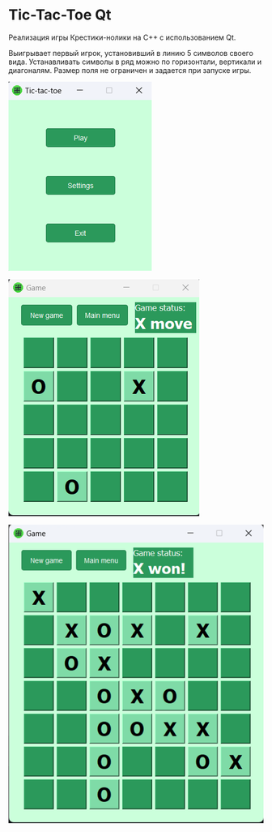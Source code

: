 # Tic-Tac-Toe Qt
Реализация игры Крестики-нолики на C++ с использованием Qt.

Выигрывает первый игрок, установивший в линию 5 символов своего вида. Устанавливать символы в ряд можно по горизонтали, вертикали и диагоналям. Размер поля не ограничен и задается при запуске игры.

![Главное меню](/images/main_menu.png "Главное меню")

![Игра 5 на 5](/images/game.png "Игра 5 на 5")

![Игра 7 на 7](/images/game2.png "Игра 7 на 7")

